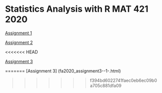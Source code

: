 # Statistics Analysis with R MAT 421 2020

[Assignment 1](Assignment1.html)

[Assignment 2](fa2020_assignment2.html)

<<<<<<< HEAD

[Assignment 3](fa2020_assignment3.html)


=======
[Assignment 3] (fa2020_assignment3--1-.html)
>>>>>>> f394bd6022741faec0eb6ec09b0a705c881dfa09
